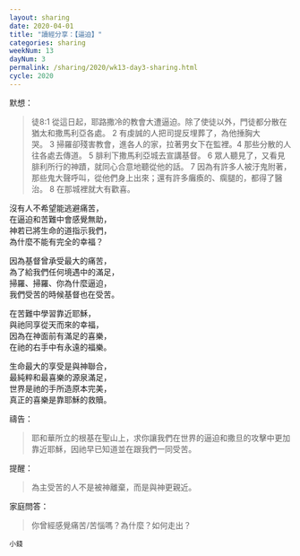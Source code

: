 ```yaml
---
layout: sharing
date: 2020-04-01
title: "讀經分享：【逼迫】"
categories: sharing
weekNum: 13
dayNum: 3
permalink: /sharing/2020/wk13-day3-sharing.html
cycle: 2020
---
```


默想：
>徒8:1 從這日起，耶路撒冷的教會大遭逼迫。除了使徒以外，門徒都分散在猶太和撒馬利亞各處。 2 有虔誠的人把司提反埋葬了，為他捶胸大哭。 3 掃羅卻殘害教會，進各人的家，拉著男女下在監裡。4 那些分散的人往各處去傳道。 5 腓利下撒馬利亞城去宣講基督。 6 眾人聽見了，又看見腓利所行的神蹟，就同心合意地聽從他的話。 7 因為有許多人被汙鬼附著，那些鬼大聲呼叫，從他們身上出來；還有許多癱瘓的、瘸腿的，都得了醫治。 8 在那城裡就大有歡喜。  
  
沒有人不希望能逃避痛苦，  
在逼迫和苦難中會感覺無助，  
神若已將生命的道指示我們，  
為什麼不能有完全的幸福？  

因為基督曾承受最大的痛苦，  
為了給我們任何境遇中的滿足，  
掃羅、掃羅、你為什麼逼迫，  
我們受苦的時候基督也在受苦。  

在苦難中學習靠近耶穌，  
與祂同享從天而來的幸福，  
因為在神面前有滿足的喜樂，  
在祂的右手中有永遠的福樂。  

生命最大的享受是與神聯合，  
最純粹和最喜樂的源泉滿足，  
世界是祂的手所造原本完美，  
真正的喜樂是靠耶穌的救贖。  

禱告：
>耶和華所立的根基在聖山上，求你讓我們在世界的逼迫和撒旦的攻擊中更加靠近耶穌，因祂早已知道並在跟我們一同受苦。  

提醒：
>為主受苦的人不是被神離棄，而是與神更親近。  

家庭問答：
>你曾經感覺痛苦/苦惱嗎？為什麼？如何走出？  

`小錢`  

